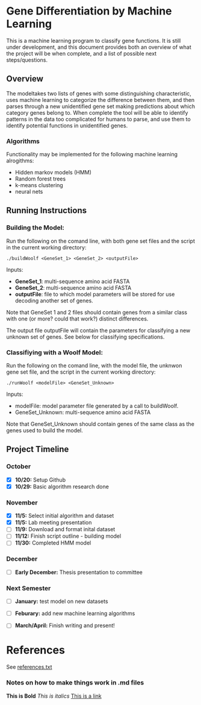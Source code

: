 #  Gene Differentiation by Machine Learning

This is a machine learning program to classify gene functions.  It is still under development, and this document provides both an overview of what the project will be when complete, and a list of possible next steps/questions.

## Overview

The modeltakes two lists of genes with some distinguishing characteristic, uses machine learning to categorize the difference between them, and then parses through a new unidentified gene set making predictions about which category genes belong to.   When complete the tool will be able to identify patterns in the data too complicated for humans to parse, and use them to identify potential functions in unidentified genes.

### Algorithms

Functionality may be implemented for the following machine learning alrogithms:

* Hidden markov models (HMM)
* Random forest trees
* k-means clustering
* neural nets

## Running Instructions

### Building the Model:

Run the following on the comand line, with both gene set files and the script in the current working directory:
```
./buildWoolf <GeneSet_1> <GeneSet_2> <outputFile>
```

Inputs:

* **GeneSet_1**: multi-sequence amino acid FASTA 
* **GeneSet_2**: multi-sequence amino acid FASTA 
* **outputFile**: file to which model parameters will be stored for use decoding another set of genes.

Note that GeneSet 1 and 2 files should contain genes from a similar class with one (or more? could that work?) distinct differences.

The output file outputFile will contain the parameters for classifying a new unknown set of genes.  See below for classifying specifications.

### Classifiying with a Woolf Model:

Run the following on the comand line, with the model file, the unknwon gene set file, and the script in the current working directory:
```
./runWoolf <modelFile> <GeneSet_Unknown>
```

Inputs:

* modelFile: model parameter file generated by a call to buildWoolf. 
* GeneSet_Unknown: multi-sequence amino acid FASTA 

Note that GeneSet_Unknown should contain genes of the same class as the genes used to build the model.


## Project Timeline

### October
- [x] **10/20:** Setup Github 
- [x] **10/29:** Basic algorithm research done

### November
- [x] **11/5:** Select initial algorithm and dataset
- [x] **11/5:** Lab meeting presentation
- [ ] **11/9:** Download and format inital dataset
- [ ] **11/12:** Finish script outline - building model
- [ ] **11/30:** Completed HMM model

### December
- [ ] **Early December:** Thesis presentation to committee

### Next Semester
- [ ] **January:** test model on new datasets
- [ ] **Feburary:** add new machine learning algorithms
- [ ] **March/April:** Finish writing and present!


# References

See [references.txt](https://github.com/afarrellsherman/Woolf/blob/master/references.txt)


### Notes on how to make things work in .md files

**This is Bold**
*This is italics*
[This is a link](http://squamishclimbingmagazine.ca/wp-content/uploads/2015/01/AM_IMG_9142_1-1024x683.jpg)